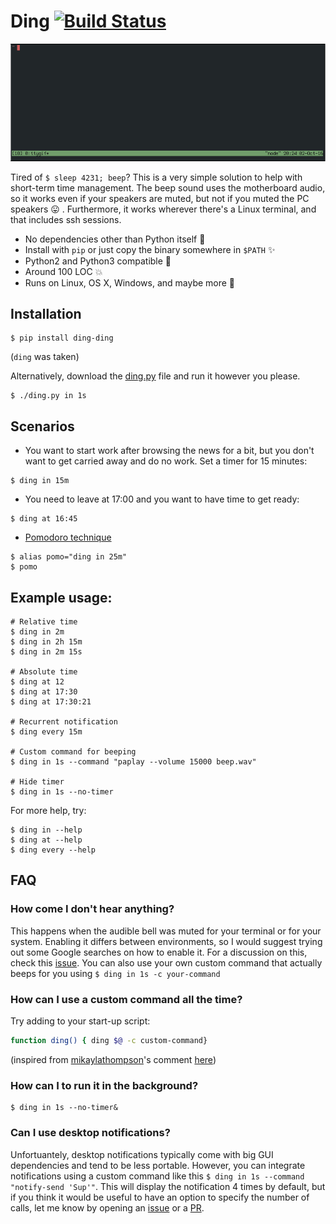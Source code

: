 # Ding [![Build Status](https://travis-ci.org/liviu-/ding.svg?branch=develop)](https://travis-ci.org/liviu-/ding)

![usage_gif](usage.gif)

Tired of `$ sleep 4231; beep`? This is a very simple solution to help with short-term time management. The beep sound uses the motherboard audio, so it works even if your speakers are muted, but not if you muted the PC speakers :stuck_out_tongue: . Furthermore, it works wherever there's a Linux terminal, and that includes ssh sessions.

- No dependencies other than Python itself :dizzy:
- Install with `pip` or just copy the binary somewhere in `$PATH` :sparkles:
- Python2 and Python3 compatible :star2:
- Around 100 LOC :boom:
- Runs on Linux, OS X, Windows, and maybe more :tada:

## Installation

```
$ pip install ding-ding
```

(`ding` was taken)

Alternatively, download the [ding.py](https://github.com/liviu-/ding/blob/develop/ding/ding.py) file and run it however you please.

```
$ ./ding.py in 1s
```

## Scenarios

- You want to start work after browsing the news for a bit, but you don't want to get carried away and do no work. Set a timer for 15 minutes:
```
$ ding in 15m
```
- You need to leave at 17:00 and you want to have time to get ready:
```
$ ding at 16:45
```

- [Pomodoro technique](https://en.wikipedia.org/wiki/Pomodoro_Technique)
```
$ alias pomo="ding in 25m"
$ pomo
```


## Example usage:

```
# Relative time
$ ding in 2m
$ ding in 2h 15m
$ ding in 2m 15s

# Absolute time
$ ding at 12
$ ding at 17:30
$ ding at 17:30:21

# Recurrent notification
$ ding every 15m

# Custom command for beeping
$ ding in 1s --command "paplay --volume 15000 beep.wav"

# Hide timer
$ ding in 1s --no-timer
```
For more help, try:

```
$ ding in --help
$ ding at --help
$ ding every --help
```

## FAQ

### How come I don't hear anything?

This happens when the audible bell was muted for your terminal or for your system. Enabling it differs between environments, so I would suggest trying out some Google searches on how to enable it. For a discussion on this, check this [issue](https://github.com/liviu-/ding/issues/5). You can also use your own custom command that actually beeps for you using `$ ding in 1s -c your-command`

### How can I use a custom command all the time?

Try adding to your start-up script:
```bash
function ding() { ding $@ -c custom-command}
```
(inspired from [mikaylathompson](https://github.com/mikaylathompson)'s comment [here](https://github.com/liviu-/ding/pull/9))

### How can I to run it in the background?

```
$ ding in 1s --no-timer&
```

### Can I use desktop notifications?

Unfortuantely, desktop notifications typically come with big GUI dependencies and tend to be less portable. However, you can integrate notifications using a custom command like this `$ ding in 1s --command "notify-send 'Sup'"`. This will display the notification 4 times by default, but if you think it would be useful to have an option to specify the number of calls, let me know by opening an [issue](https://github.com/liviu-/ding/issues) or a [PR](https://github.com/liviu-/ding/pulls).
